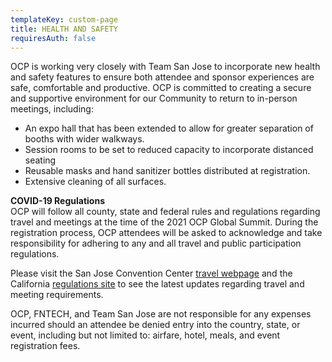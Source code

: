 ```yaml
---
templateKey: custom-page
title: HEALTH AND SAFETY
requiresAuth: false
---
```

OCP is working very closely with Team San Jose to incorporate new health and safety features to ensure both attendee and sponsor experiences are safe, comfortable and productive. OCP is committed to creating a secure and supportive environment for our Community to return to in-person meetings, including:

* An expo hall that has been extended to allow for greater separation of booths with wider walkways.
* Session rooms to be set to reduced capacity to incorporate distanced seating
* Reusable masks and hand sanitizer bottles distributed at registration.
* Extensive cleaning of all surfaces.

**COVID-19 Regulations**\
OCP will follow all county, state and federal rules and regulations regarding travel and meetings at the time of the 2021 OCP Global Summit. During the registration process, OCP attendees will be asked to acknowledge and take responsibility for adhering to any and all travel and public participation regulations. 

Please visit the San Jose Convention Center <a href="https://www.sanjose.org/sanjoselove/travel" target=”_blank”>travel webpage</a> and the California <a href="https://covid19.ca.gov/safer-economy/" target=”_blank”>regulations site</a> to see the latest updates regarding travel and meeting requirements. 

OCP, FNTECH, and Team San Jose are not responsible for any expenses incurred should an attendee be denied entry into the country, state, or event, including but not limited to: airfare, hotel, meals, and event registration fees.